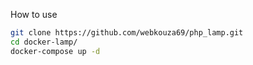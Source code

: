How to use

```bash
git clone https://github.com/webkouza69/php_lamp.git
cd docker-lamp/
docker-compose up -d
```
